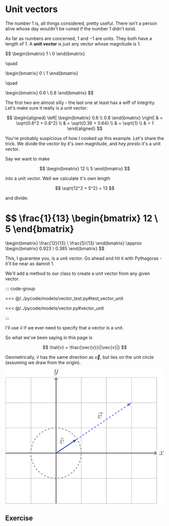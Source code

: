 # Unit vectors

The number $1$ is, all things considered, pretty useful. There isn't a person
alive whose day wouldn't be ruined if the number $1$ didn't exist.

As far as numbers are concerned, $1$ and $-1$ are _units_. They both have a
length of $1$. A **unit vector** is just any vector whose magnitude is $1$.

$$
\begin{bmatrix}
1 \\ 0
\end{bmatrix}

\quad

\begin{bmatrix}
0 \\ 1
\end{bmatrix}

\quad

\begin{bmatrix}
0.6 \\
0.8
\end{bmatrix}
$$

The first two are almost silly - the last one at least has a wiff of integrity.
Let's make sure it really is a unit vector:

$$
\begin{aligned}
\left| \begin{bmatrix} 0.6 \\ 0.8 \end{bmatrix} \right|
& = \sqrt{0.6^2 + 0.8^2} \\
& = \sqrt{0.36 + 0.64} \\
& = \sqrt{1} \\
& = 1
\end{aligned}
$$

You're probably suspicious of how I cooked up this example. Let's share the
trick. We divide the vector by it's own magnitude, and _hey presto_ it's a unit
vector.

Say we want to make

$$
\begin{bmatrix}
12 \\ 5
\end{bmatrix}
$$

into a unit vector. Well we calculate it's own length

$$
\sqrt{12^2 + 5^2} = 13
$$

and divide:

$$
\frac{1}{13} \begin{bmatrix}
12 \\ 5
\end{bmatrix}
=
\begin{bmatrix}
\frac{12}{13} \\ \frac{5}{13}
\end{bmatrix}
\approx
\begin{bmatrix}
0.923 \\ 0.385
\end{bmatrix}
$$

This, I guarantee you, is a unit vector. Go ahead and hit it with Pythagoras -
it'll be near as damnit $1$.

We'll add a method to our class to create a unit vector from any given vector.

::: code-group

<<< @/../pycode/models/vector_test.py#test_vector_unit

<<< @/../pycode/models/vector.py#vector_unit

:::

I'll use $\hat{v}$ if we ever need to specify that a vector is a unit.

So what we've been saying in this page is

$$
\hat{v} = \frac{\vec{v}}{|\vec{v}|}
$$

Geometrically, $\hat{v}$ has the same direction as $\vec{v}$, but lies on the
unit circle (assuming we draw from the origin).

![](../../images/unit-vector.svg)

## Exercise

<Exercise id="unit-vectors" />
